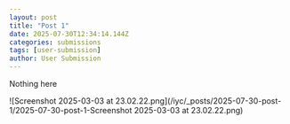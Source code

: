 ```yaml
---
layout: post
title: "Post 1"
date: 2025-07-30T12:34:14.144Z
categories: submissions
tags: [user-submission]
author: User Submission
---
```


Nothing here

<p>
![Screenshot 2025-03-03 at 23.02.22.png](/iyc/_posts/2025-07-30-post-1/2025-07-30-post-1-Screenshot 2025-03-03 at 23.02.22.png)
</p>
